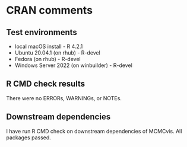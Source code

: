 CRAN comments
====

## Test environments
* local macOS install - R 4.2.1
* Ubuntu 20.04.1 (on rhub) - R-devel
* Fedora (on rhub) - R-devel
* Windows Server 2022 (on winbuilder) - R-devel


## R CMD check results

There were no ERRORs, WARNINGs, or NOTEs.


## Downstream dependencies

I have run R CMD check on downstream dependencies of MCMCvis. All packages passed.
